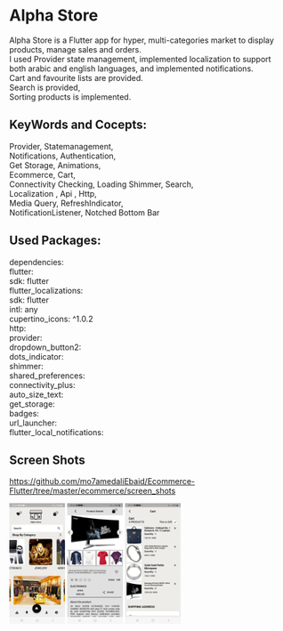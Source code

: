 # Alpha Store
Alpha Store is a Flutter app for hyper, multi-categories market to
display products, manage sales and orders.      
I used Provider state management,
implemented localization to support both arabic and english languages, 
and implemented notifications.      
Cart and favourite lists are provided.    
Search is provided,    
Sorting products is implemented.
## KeyWords and Cocepts:
Provider, Statemanagement,    
Notifications, Authentication,    
Get Storage, Animations,      
Ecommerce, Cart,    
Connectivity Checking, 
Loading Shimmer, Search,         
Localization , Api , Http,      
Media Query, RefreshIndicator,    
NotificationListener, Notched Bottom Bar

## Used Packages: 
dependencies:    
  flutter:    
    sdk: flutter    
  flutter_localizations:    
    sdk: flutter    
  intl: any    
  cupertino_icons: ^1.0.2    
  http:    
  provider:    
  dropdown_button2:    
  dots_indicator:    
  shimmer:    
  shared_preferences:    
  connectivity_plus:    
  auto_size_text:    
  get_storage:    
  badges:    
  url_launcher:    
  flutter_local_notifications:    
  
## Screen Shots 
https://github.com/mo7amedaliEbaid/Ecommerce-Flutter/tree/master/ecommerce/screen_shots   

<p float="left">
  <img src="https://github.com/mo7amedaliEbaid/Ecommerce-Flutter/blob/f2195548c5787c9831e461735408e043aaed0920/ecommerce/screenshots/home.jpg" width="100" />
  <img src="https://github.com/mo7amedaliEbaid/Ecommerce-Flutter/blob/f2195548c5787c9831e461735408e043aaed0920/ecommerce/screenshots/details.jpg" width="100" /> 
  <img src="https://github.com/mo7amedaliEbaid/Ecommerce-Flutter/blob/f2195548c5787c9831e461735408e043aaed0920/ecommerce/screenshots/cart.jpg" width="100" />
</p>

       
